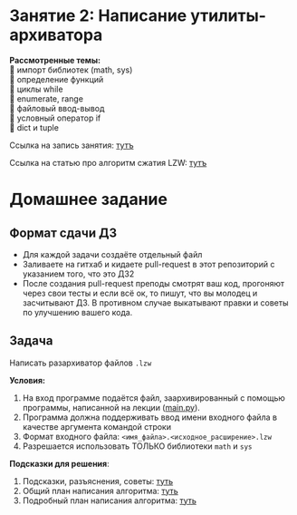 # Занятие 2: Написание утилиты-архиватора

**Рассмотренные темы:**  
🔹️ импорт библиотек (math, sys)  
🔹️ определение функций  
🔹️ циклы while  
🔹️ enumerate, range  
🔹️ файловый ввод-вывод  
🔹️ условный оператор if  
🔹️ dict и tuple  

Ссылка на запись занятия: [тутъ](https://youtu.be/uWXY2Qi2whY)

Ссылка на статью про алгоритм сжатия LZW: [тутъ](https://habr.com/ru/company/otus/blog/581728/)

# Домашнее задание

## Формат сдачи ДЗ

* Для каждой задачи создаёте отдельный файл
* Заливаете на гитхаб и кидаете pull-request в этот репозиторий с указанием того, что это ДЗ2
* После создания pull-request преподы смотрят ваш код, прогоняют через свои тесты и если всё ок, то пишут, что вы молодец и засчитывают ДЗ. В противном случае выкатывают правки и советы по улучшению вашего кода.

## Задача

Написать разархиватор файлов `.lzw`

**Условия:**
1) На вход программе подаётся файл, заархивированный с помощью программы, написанной на лекции ([main.py](https://github.com/N0ktis/ISCRA-s2023-python/blob/main/lesson_2/main.py)).
2) Программа должна поддерживать ввод имени входного файла в качестве аргумента командой строки
3) Формат входного файла: `<имя_файла>.<исходное_расширение>.lzw`
4) Разрешается использовать ТОЛЬКО библиотеки `math` и `sys`

**Подсказки для решения**:
1. Подсказки, разъяснения, советы: [туть](https://github.com/N0ktis/ISCRA-s2023-python/blob/main/lesson_2/hints/basic_tips.md)
2. Общий план написания алгоритма: [туть](https://github.com/N0ktis/ISCRA-s2023-python/blob/main/lesson_2/hints/general_algorithm.md)
3. Подробный план написания алгоритма: [туть](https://github.com/N0ktis/ISCRA-s2023-python/blob/main/lesson_2/hints/detailed_algorithm.md)